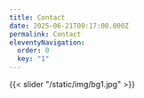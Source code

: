 ```yaml
---
title: Contact
date: 2025-06-21T09:17:00.000Z
permalink: Contact
eleventyNavigation:
  order: 0
  key: "1"
---
```

{{< slider "/static/img/bg1.jpg" >}}
